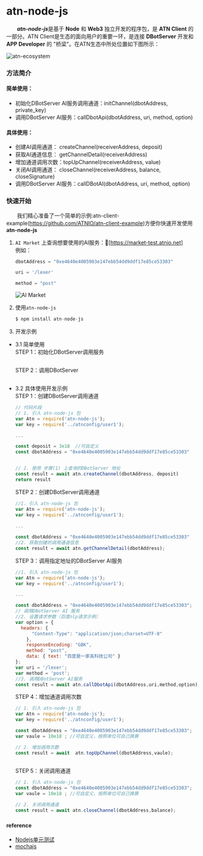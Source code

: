 # atn-node-js 
 &emsp;&emsp;***atn-node-js***是基于 **Node** 和 **Web3** 独立开发的程序包，是 **ATN Client** 的一部分。ATN Client是生态的面向用户的重要一环，是连接 **DBotServer** 开发和**APP Developer** 的 "桥梁"。在ATN生态中所处位置如下图所示：

![atn-ecosystem](http://p5vswdxl9.bkt.clouddn.com/atn-ecosystem.png "ATN生态")

### 方法简介

#### 简单使用：
-  初始化DBotServer AI服务调用通道：initChannel(dbotAddress, private_key)
-  调用DBotServer AI服务：callDbotApi(dbotAddress, uri, method, option)

#### 具体使用：
-  创建AI调用通道： createChannel(receiverAddress, deposit)
-  获取AI通道信息： getChannelDetail(receiverAddress)
-  增加通道调用次数：topUpChannel(receiverAddress, value)
-  关闭AI调用通道： closeChannel(receiverAddress, balance, closeSignature)
-  调用DBotServer AI服务：callDBotAI(dbotAddress, uri, method, option)

### 快速开始   
&emsp;&emsp;我们精心准备了一个简单的示例:atn-client-example(https://github.com/ATNIO/atn-client-example)方便你快速开发使用 **atn-node-js**
 
1. `AI Market` 上查询想要使用的AI服务：🔗[https://market-test.atnio.net]  
    例如：
   ```javascript
   dbotAddress = "0xe4640e4005903e147ebb54dd9ddf17e85ce53303"
   ``` 
   ```javascript
   uri = '/lexer'
   ```
   ```javascript
   method = "post"
   ```
   ![AI Market](http://p5vswdxl9.bkt.clouddn.com/AI_market_ui.png "AI Market UI")	
   
2. 使用`atn-node-js`

   ```javascript
   $ npm install atn-node-js 
   ```
   
3. 开发示例  
 * 3.1  简单使用  
   STEP 1：初始化DBotServer调用服务
   ```javascript

   ```
   
   STEP 2：调用DBotServer
   ```javascript
   

   ```

 * 3.2 具体使用开发示例  
   STEP 1：创建DBotServer调用通道
   ```javascript
   // 代码片段  
   // 1. 引入 atn-node-js 包
   var Atn = require('atn-node-js');
   var key = require('../atnconfig/user1');
   
   ...

   const deposit = 3e18  //可自定义
   const dbotAddress = "0xe4640e4005903e147ebb54dd9ddf17e85ce53303"
   
   
   // 2. 使用 步骤(1) 上查询的DBotServer 地址
   const result = await atn.createChannel(dbotAddress, deposit)
   return result
   ```  
   
   STEP 2：创建DBotServer调用通道
   ```javascript
   //1. 引入 atn-node-js 包
   var Atn = require('atn-node-js');
   var key = require('../atnconfig/user1');
  
   ...
   
   const dbotAddress = "0xe4640e4005903e147ebb54dd9ddf17e85ce53303"
   //2. 获取创建的调用通道信息
   const result = await atn.getChannelDetail(dbotAddress);
   ``` 
   
   STEP 3：调用指定地址的DBotServer AI服务
   ```javascript
   //1. 引入 atn-node-js 包
   var Atn = require('atn-node-js');
   var key = require('../atnconfig/user1');
   
   ...
   
   const dbotAddress = "0xe4640e4005903e147ebb54dd9ddf17e85ce53303";
   // 调用DBotServer AI 服务
   //2. 设置请求参数（百度nlp请求示例）
   var option = {
     headers: {
         "Content-Type": "application/json;charset=UTF-8"
       },
       responseEncoding: "GBK",
       method: "post",
       data: { text: "百度是一家高科技公司" }
   };
   var uri = '/lexer';
   var method = 'post';
   //3. 调用DBotServer AI服务
   const result = await atn.callDbotApi(dbotAddress,uri,method,option);
   
   ```
   
   STEP 4：增加通道调用次数
   ```javascript
   // 1. 引入 atn-node-js 包
   var Atn = require('atn-node-js');
   var key = require('../atnconfig/user1');

   const dbotAddress = "0xe4640e4005903e147ebb54dd9ddf17e85ce53303";
   var vaule = 10e18 ; //可自定义，按照单位可自己换算

   // 2. 增加调用次数
   const result = await  atn.topUpChannel(dbotAddress,vaule);
  
   ```
   
   STEP 5：关闭调用通道
   ```javascript
   // 1. 引入 atn-node-js 包
   const dbotAddress = "0xe4640e4005903e147ebb54dd9ddf17e85ce53303";
   var vaule = 10e18 ; //可自定义，按照单位可自己换算
   
   // 2. 关闭调用通道
   const result = await atn.closeChannel(dbotAddress,balance);
   ```
   

### 

#### reference
* [Nodejs单元测试](https://segmentfault.com/a/1190000002921481)
* [mochajs](https://mochajs.org/#more-information)

